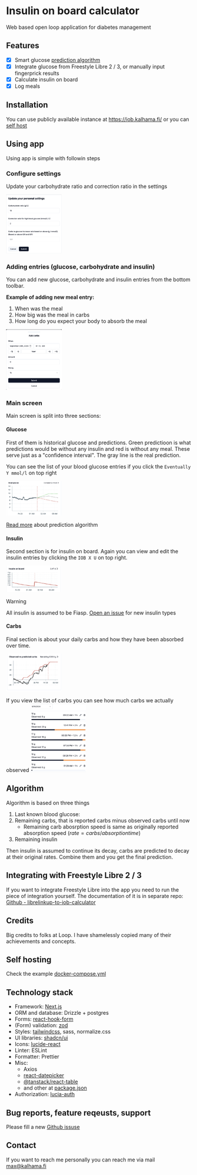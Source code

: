 # Insulin on board calculator

Web based open loop application for diabetes management

## Features

- [x] Smart glucose [prediction algorithm](#algorithm)
- [x] Integrate glucose from Freestyle Libre 2 / 3, or manually input fingerprick results
- [x] Calculate insulin on board
- [x] Log meals

## Installation

You can use publicly available instance at https://iob.kalhama.fi/ or you can [self host](#self-hosting)

## Using app

Using app is simple with followin steps

### Configure settings

Update your carbohydrate ratio and correction ratio in the settings

<img src="./images/settings.png" width="30%">

### Adding entries (glucose, carbohydrate and insulin)

You can add new glucose, carbohydrate and insulin entries from the bottom toolbar.

**Example of adding new meal entry:**

1. When was the meal
2. How big was the meal in carbs
3. How long do you expect your body to absorb the meal

<img src="./images/add-carbs.png" width="30%">

### Main screen

Main screen is split into three sections:

#### Glucose

First of them is historical glucose and predictions. Green predictioon is what predictions would be without any insulin and red is without any meal. These serve just as a "confidence interval". The gray line is the real prediction.

You can see the list of your blood glucose entries if you click the `Eventually Y mmol/l` on top right

<img src="./images/blood-glucose.png" width="30%">

[Read more](#algorithm) about prediction algorithm

#### Insulin

Second section is for insulin on board. Again you can view and edit the insulin entries by clicking the `IOB X U` on top right.

<img src="./images/insulin.png" width="30%">

> [!WARNING]  
> All insulin is assumed to be Fiasp. [Open an issue](https://github.com/Kalhama/iob-calculator-nextjs/issues) for new insulin types

#### Carbs

Final section is about your daily carbs and how they have been absorbed over time.

<img src="./images/carbs.png" width="30%">

If you view the list of carbs you can see how much carbs we actually observed
<img src="./images/carbs-list.png" width="30%">

## Algorithm

Algorithm is based on three things

1. Last known blood glucose:
2. Remaining carbs, that is reported carbs minus observed carbs until now
   - Remaining carb abosrption speed is same as originally reported absorption speed ($rate = carbs / absorption time$)
3. Remaining insulin

Then insulin is assumed to continue its decay, carbs are predicted to decay at their original rates. Combine them and you get the final prediction.

## Integrating with Freestyle Libre 2 / 3

If you want to integrate Freestyle Libre into the app you need to run the piece of integration yourself. The documentation of it is in separate repo: [Github - librelinkup-to-iob-calculator](https://github.com/Kalhama/iob-calculator-nextjs/tree/master/librelinkup-to-iob-calculator)

## Credits

Big credits to folks at Loop. I have shamelessly copied many of their achievements and concepts.

## Self hosting

Check the example [docker-compose.yml](https://github.com/Kalhama/iob-calculator-nextjs/blob/master/nextjs/docker-compose.yml)

## Technology stack

- Framework: [Next.js](https://nextjs.org/docs)
- ORM and database: Drizzle + postgres
- Forms: [react-hook-form](https://react-hook-form.com/)
- (Form) validation: [zod](https://github.com/colinhacks/zod)
- Styles: [tailwindcss](https://tailwindcss.com/), sass, normalize.css
- UI libraries: [shadcn/ui](https://ui.shadcn.com/)
- Icons: [lucide-react](https://lucide.dev/icons/)
- Linter: ESLint
- Formatter: Prettier
- Misc:
  - Axios
  - [react-datepicker](https://reactdatepicker.com/)
  - [@tanstack/react-table](https://tanstack.com/table/latest)
  - and other at [package.json](./nextjs/package.json)
- Authorization: [lucia-auth](https://lucia-auth.com/)

## Bug reports, feature reqeusts, support

Please fill a new [Github issuse](https://github.com/Kalhama/iob-calculator-nextjs/issues)

## Contact

If you want to reach me personally you can reach me via mail [max@kalhama.fi](mailto:max@kalhama.fi)
